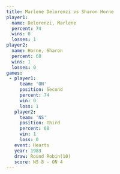 ```yaml
---
title: Marlene Delorenzi vs Sharon Horne
player1:                  
  name: Delorenzi, Marlene
  percent: 74             
  wins: 0                 
  losses: 1               
player2:                  
  name: Horne, Sharon     
  percent: 68             
  wins: 1                 
  losses: 0               
games:
 - player1:          
     team: 'ON'      
     position: Second
     percent: 74     
     win: 0          
     loss: 1         
   player2:         
     team: 'NS'     
     position: Third
     percent: 68    
     win: 1         
     loss: 0        
   event: Hearts        
   year: 1983           
   draw: Round Robin(10)
   score: NS 8 - ON 4   
---
```

